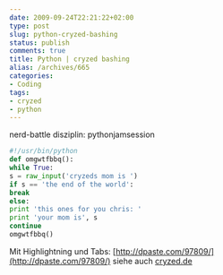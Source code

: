 ```yaml
---
date: 2009-09-24T22:21:22+02:00
type: post
slug: python-cryzed-bashing
status: publish
comments: true
title: Python | cryzed bashing
alias: /archives/665
categories:
- Coding
tags:
- cryzed
- python
---
```


nerd-battle
disziplin: pythonjamsession

``` python
#!/usr/bin/python
def omgwtfbbq():
while True:
s = raw_input('cryzeds mom is ')
if s == 'the end of the world':
break
else:
print 'this ones for you chris: '
print 'your mom is', s
continue
omgwtfbbq()
```



Mit Highlightning und Tabs: [http://dpaste.com/97809/](http://dpaste.com/97809/)
siehe auch [cryzed.de](http://cryzed.de)

